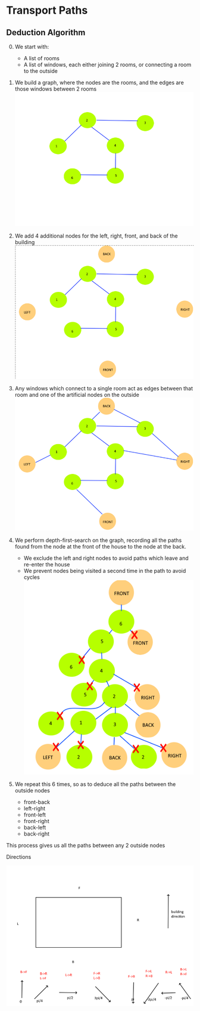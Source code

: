 # Transport Paths


## Deduction Algorithm

0) We start with:
    + A list of rooms
    + A list of windows, each either joining 2 rooms, or connecting a room to the outside

1) We build a graph, where the nodes are the rooms, and the edges are those windows between 2 rooms
![alt text](image.png)
2) We add 4 additional nodes for the left, right, front, and back of the building
![alt text](image-1.png)
3) Any windows which connect to a single room act as edges between that room and one of the artificial nodes on the outside 
![alt text](image-2.png)
4) We perform depth-first-search on the graph, recording all the paths found from the node at the front of the house to the node at the back.
    + We exclude the left and right nodes to avoid paths which leave and re-enter the house
    + We prevent nodes being visited a second time in the path to avoid cycles
![alt text](image-3.png)
5) We repeat this 6 times, so as to deduce all the paths between the outside nodes
    + front-back
    + left-right
    + front-left
    + front-right
    + back-left
    + back-right

This process gives us all the paths between any 2 outside nodes


Directions

![alt text](image-4.png)
